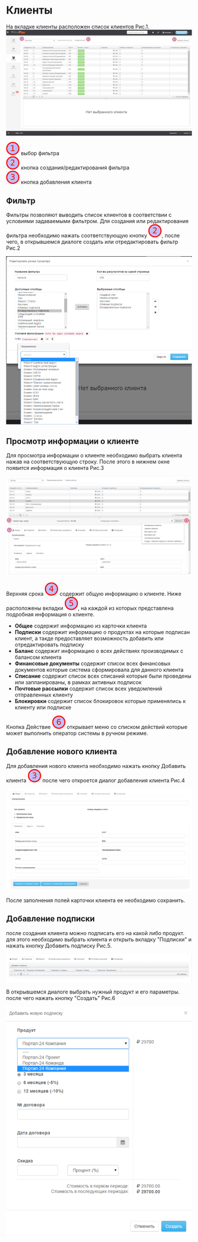 # Клиенты  

На вкладке клиенты расположен список клиентов Рис.1.  
![](klients1.png)  

![](1.png) выбор фильтра  
![](2.png) кнопка создания/редактирования фильтра  
![](3.png) кнопка добавления клиента

## Фильтр  
Фильтры позволяют выводить список клиентов в соответствии с условиями задаваемыми фильтром. Для создания или редактирования фильтра необходимо нажать соответствующую кнопку ![](2.png), после чего, в открывшемся диалоге создать или отредактировать фильтр Рис.2  

![](klients2.png)  

## Просмотр информации о клиенте  
Для просмотра информации о клиенте необходимо выбрать клиента нажав на соответствующую строку. После этого в нижнем окне появится информация о клиента Рис.3

![](klients3.png)  

Верхняя срока ![](4.png) содержит общую информацию о клиенте. Ниже расположены вкладки ![](5.png), на каждой из которых представлена подробная информация о клиенте.
  
* **Общее** содержит информацию из карточки клиента  
* **Подписки** содержит информацию о продуктах на которые подписан клиент, а такде предоставляет возможность добавить или отредактировать подписку  
* **Баланс** содержит информацию о всех действиях производимых с балансом клиента  
* **Финансовые документы** содержит список всех финансовых документов которые система сформировала для данного клиента  
* **Списание** содержит список всех списаний которые были проведены или запланированы, в рамках активных подписок  
* **Почтовые рассылки** содержит список всех уведомлений отправленных клиенту  
* **Блокировки** содержит список блокировок которые применялись к клиенту или подписке  

Кнопка Действие ![](6.png) открывает меню со списком действий которые может выполнить оператор системы в ручном режиме.

## Добавление нового клиента  
Для добавления нового клиента необходимо нажать кнопку Добавить клиента ![](3.png) после чего откроется диалог добавления клиента Рис.4

![](klients4.png)  

После заполнения полей карточки клиента ее необходимо сохранить.


## Добавление подписки

после создания клиента можно подписать его на какой либо продукт. для этого необходимо выбрать клиента и открыть вкладку "Подписки" и нажать кнопку Добавить подписку Рис.5.  

![](klients5.png)  

В открывшемся диалоге выбрать нужный продукт и его параметры. после чего нажать кнопку "Создать" Рис.6  

![](klients6.png)

